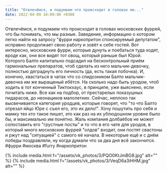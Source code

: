 ```yaml
---
title: "Отвлечёмся, и подумаем что происходит в головах мо..."
date: 2022-04-09 10:09:00 +0300
---
```


Отвлечёмся, и подумаем что происходит в головах московских фуррей, что бы понимать, что мы разные.
Заведение, информацию о котором легко найти на запросу "фурри наркопритон спонсируемый депутатом", исправно продолжает свою работу и зовёт к себе гостей. Вот интересно, московские фурри, которые дунуть и поебаться туда ходят, вроде как, они все видят тот овощ, который раньше был Юрой. Которого Балто капитально подсадил на бесконтрольный приём гармональных препаратов, чтоб сделать из него мальчик-девочку, полностью деграднуть его личность (да, есть такая побочка). И, конечно, хвастаться в чатах что со спидозником Балто мальчик-девочка им же выращеный ебётся.
На сколько надо быть уродом, чтоб ходить в тот конченный Тиктокхаус, в принципе, уже выяснено, если почитать ниже. Все как на подбор, от престарелых показушных пидарасов, до неонациков малолетних.
Сейчас, неплохо так высвечивается категория уродцев, которые говорят, что "то что Балто отрезал яйцо Юре с съел его, это их дело!". Хочу пошутить про себя и мамку тех кто такое пишет, это как раз на их ублюдошном уровне было бы, и максимально им понятно.
Жаль компания долбаёбов не может сопоставить его "грустные посты" и то что в его чате для уродов, в который много московских фуррей "олдов" входит, они постят свастоны и ржут над "ситуацией" с самого её начала. В некоторые ещё и с днём победы поздравляли, ну когда думали что за два дня всё закончится.
#фурри #москва #furry #наркопритон


{% include media.html f="/assets/vk_photos/3/PQO0KtJmBG8.jpg" alt="" %}
{% include media.html f="/assets/vk_photos/3/VeqD6a3iHHM.jpg" alt="" %}
